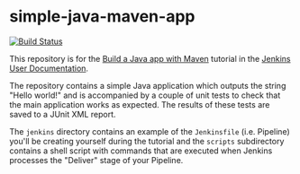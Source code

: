 # simple-java-maven-app

[![Build Status](https://dev.azure.com/sbonu/MyFirstAzureProj/_apis/build/status/bonusrao.my-first-git-app?branchName=master)](https://dev.azure.com/sbonu/MyFirstAzureProj/_build/latest?definitionId=4&branchName=master)

This repository is for the
[Build a Java app with Maven](https://jenkins.io/doc/tutorials/build-a-java-app-with-maven/)
tutorial in the [Jenkins User Documentation](https://jenkins.io/doc/).

The repository contains a simple Java application which outputs the string
"Hello world!" and is accompanied by a couple of unit tests to check that the
main application works as expected. The results of these tests are saved to a
JUnit XML report.

The `jenkins` directory contains an example of the `Jenkinsfile` (i.e. Pipeline)
you'll be creating yourself during the tutorial and the `scripts` subdirectory
contains a shell script with commands that are executed when Jenkins processes
the "Deliver" stage of your Pipeline.
